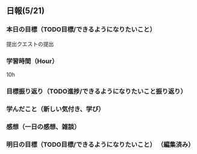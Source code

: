 ## 日報(5/21)
### 本日の目標（TODO目標/できるようになりたいこと）
提出クエストの提出
### 学習時間（Hour）
10h
### 目標振り返り（TODO進捗/できるようになりたいこと振り返り）

### 学んだこと（新しい気付き、学び）

### 感想（一日の感想、雑談）
### 明日の目標（TODO目標/できるようになりたいこと） （編集済み） 

